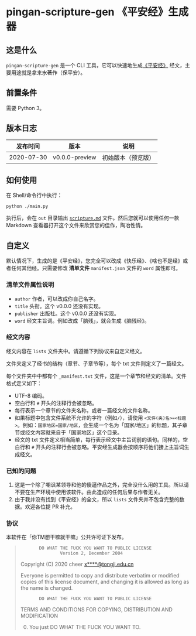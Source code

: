 # pingan-scripture-gen 《平安经》生成器

## 这是什么

`pingan-scripture-gen` 是一个 CLI 工具，它可以快速地生成[《平安经》](https://baike.baidu.com/item/%E5%B9%B3%E5%AE%89%E7%BB%8F/52832038) 经文，主要用途就是拿来~~水著作~~（保平安）。

## 前置条件

需要 Python 3。

## 版本日志

| 发布时间 | 版本 | 说明 |
| ---- | ---- | ---- |
| 2020-07-30 | v0.0.0-preview | 初始版本（预览版） |  

## 如何使用

在 Shell/命令行中执行：

```shell script
python ./main.py
```

执行后，会在 `out` 目录输出 [`scripture.md`](out/scripture.md) 文件。然后您就可以使用任何一款 Markdown 查看器打开这个文件来欣赏您的佳作，陶冶性情。

## 自定义

默认情况下，生成的是《平安经》，您完全可以改成《快乐经》、《啥也不是经》或者任何其他经。只需要修改 **清单文件** `manifest.json` 文件的 `word` 属性即可。

### 清单文件属性说明

- `author` 作者，可以改成你自己名字。
- `title` 头衔。这个 v0.0.0 还没有实现。
- `publisher` 出版社。这个 v0.0.0 还没有实现。
- `word` 经文主旨词。例如改成「脑残」，就会生成《脑残经》。

### 经文内容

经文内容在 `lists` 文件夹中。请遵循下列协议来自定义经文。

文件夹定义了经书的结构（章节、子章节等），每个 txt 文件则定义了一篇经文。

每个文件夹中中都有个 `_manifest.txt` 文件，这是一个章节和经文的清单。文件格式定义如下：

- UTF-8 编码。
- 空白行和 `#` 开头的注释行会被忽略。
- 每行表示一个章节的文件夹名称，或者一篇经文的文件名称。
- 如果标题中包含文件系统不允许的字符（例如`/`），请使用 `<文件(夹)名>=<标题>`。例如：`国家地区=国家/地区`，会生成一个名为「国家/地区」的标题，其子章节或经文内容就来自于「国家地区」这个目录。
- 经文的 txt 文件定义相当简单，每行表示经文中主旨词前的语句。同样的，空白行和 `#` 开头的注释行会被忽略。平安经生成器会按顺序将他们接上主旨词生成经文。

### 已知的问题

1. 这是一个除了嘲讽某领导和他的傻逼作品之外，完全没什么用的工具。所以请不要在生产环境中使用该软件。由此造成的任何后果与作者无关。
2. 由于我并没有找到《平安经》的全文，所以 `lists` 文件夹并不包含完整的数据。欢迎各位提 PR 补充。

### 协议

本软件在「你TM想干嘛就干嘛」公共许可证下发布。

>            DO WHAT THE FUCK YOU WANT TO PUBLIC LICENSE
>                    Version 2, December 2004
> 
> Copyright (C) 2020 cheer <x****@tongji.edu.cn>
> 
> Everyone is permitted to copy and distribute verbatim or modified
> copies of this license document, and changing it is allowed as long
> as the name is changed.
> 
>            DO WHAT THE FUCK YOU WANT TO PUBLIC LICENSE
>   TERMS AND CONDITIONS FOR COPYING, DISTRIBUTION AND MODIFICATION
> 
>  0. You just DO WHAT THE FUCK YOU WANT TO.

